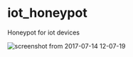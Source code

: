# iot_honeypot
Honeypot for iot devices



![screenshot from 2017-07-14 12-07-19](https://user-images.githubusercontent.com/25703462/29025117-dba5b040-7b92-11e7-8845-6ab0b030847a.png)

